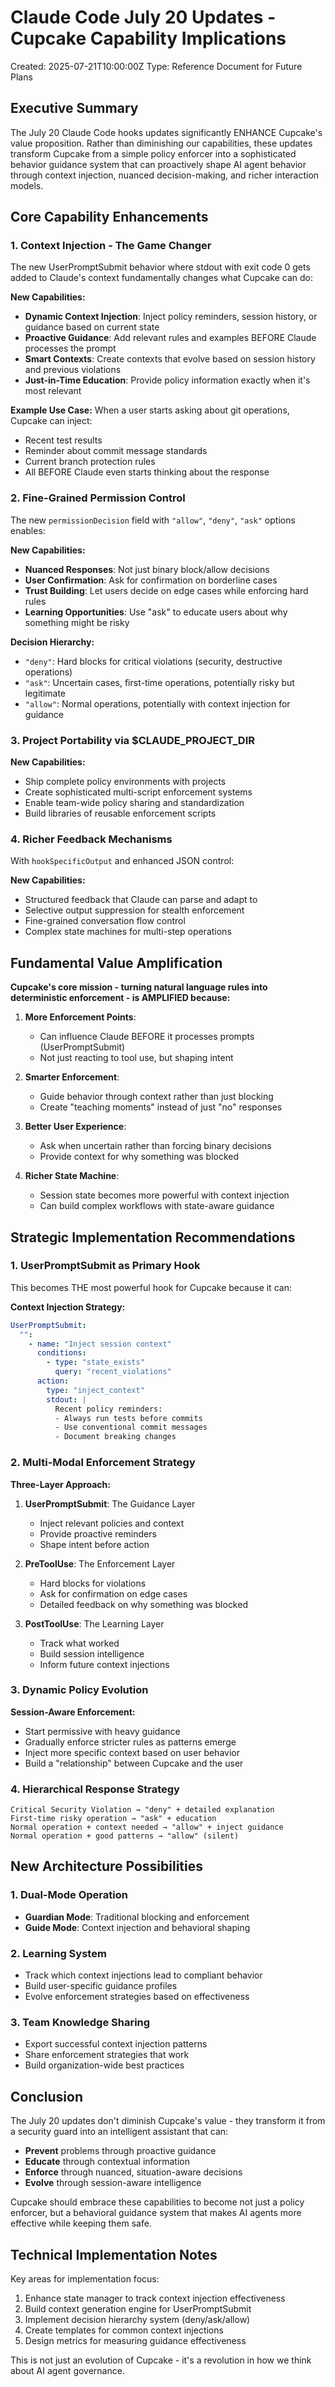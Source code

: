 # Claude Code July 20 Updates - Cupcake Capability Implications

Created: 2025-07-21T10:00:00Z
Type: Reference Document for Future Plans

## Executive Summary

The July 20 Claude Code hooks updates significantly ENHANCE Cupcake's value proposition. Rather than diminishing our capabilities, these updates transform Cupcake from a simple policy enforcer into a sophisticated behavior guidance system that can proactively shape AI agent behavior through context injection, nuanced decision-making, and richer interaction models.

## Core Capability Enhancements

### 1. Context Injection - The Game Changer

The new UserPromptSubmit behavior where stdout with exit code 0 gets added to Claude's context fundamentally changes what Cupcake can do:

**New Capabilities:**

- **Dynamic Context Injection**: Inject policy reminders, session history, or guidance based on current state
- **Proactive Guidance**: Add relevant rules and examples BEFORE Claude processes the prompt
- **Smart Contexts**: Create contexts that evolve based on session history and previous violations
- **Just-in-Time Education**: Provide policy information exactly when it's most relevant

**Example Use Case:**
When a user starts asking about git operations, Cupcake can inject:

- Recent test results
- Reminder about commit message standards
- Current branch protection rules
- All BEFORE Claude even starts thinking about the response

### 2. Fine-Grained Permission Control

The new `permissionDecision` field with `"allow"`, `"deny"`, `"ask"` options enables:

**New Capabilities:**

- **Nuanced Responses**: Not just binary block/allow decisions
- **User Confirmation**: Ask for confirmation on borderline cases
- **Trust Building**: Let users decide on edge cases while enforcing hard rules
- **Learning Opportunities**: Use "ask" to educate users about why something might be risky

**Decision Hierarchy:**

- `"deny"`: Hard blocks for critical violations (security, destructive operations)
- `"ask"`: Uncertain cases, first-time operations, potentially risky but legitimate
- `"allow"`: Normal operations, potentially with context injection for guidance

### 3. Project Portability via $CLAUDE_PROJECT_DIR

**New Capabilities:**

- Ship complete policy environments with projects
- Create sophisticated multi-script enforcement systems
- Enable team-wide policy sharing and standardization
- Build libraries of reusable enforcement scripts

### 4. Richer Feedback Mechanisms

With `hookSpecificOutput` and enhanced JSON control:

**New Capabilities:**

- Structured feedback that Claude can parse and adapt to
- Selective output suppression for stealth enforcement
- Fine-grained conversation flow control
- Complex state machines for multi-step operations

## Fundamental Value Amplification

**Cupcake's core mission - turning natural language rules into deterministic enforcement - is AMPLIFIED because:**

1. **More Enforcement Points**:

   - Can influence Claude BEFORE it processes prompts (UserPromptSubmit)
   - Not just reacting to tool use, but shaping intent

2. **Smarter Enforcement**:

   - Guide behavior through context rather than just blocking
   - Create "teaching moments" instead of just "no" responses

3. **Better User Experience**:

   - Ask when uncertain rather than forcing binary decisions
   - Provide context for why something was blocked

4. **Richer State Machine**:
   - Session state becomes more powerful with context injection
   - Can build complex workflows with state-aware guidance

## Strategic Implementation Recommendations

### 1. UserPromptSubmit as Primary Hook

This becomes THE most powerful hook for Cupcake because it can:

**Context Injection Strategy:**

```yaml
UserPromptSubmit:
  "":
    - name: "Inject session context"
      conditions:
        - type: "state_exists"
          query: "recent_violations"
      action:
        type: "inject_context"
        stdout: |
          Recent policy reminders:
          - Always run tests before commits
          - Use conventional commit messages
          - Document breaking changes
```

### 2. Multi-Modal Enforcement Strategy

**Three-Layer Approach:**

1. **UserPromptSubmit**: The Guidance Layer

   - Inject relevant policies and context
   - Provide proactive reminders
   - Shape intent before action

2. **PreToolUse**: The Enforcement Layer

   - Hard blocks for violations
   - Ask for confirmation on edge cases
   - Detailed feedback on why something was blocked

3. **PostToolUse**: The Learning Layer
   - Track what worked
   - Build session intelligence
   - Inform future context injections

### 3. Dynamic Policy Evolution

**Session-Aware Enforcement:**

- Start permissive with heavy guidance
- Gradually enforce stricter rules as patterns emerge
- Inject more specific context based on user behavior
- Build a "relationship" between Cupcake and the user

### 4. Hierarchical Response Strategy

```
Critical Security Violation → "deny" + detailed explanation
First-time risky operation → "ask" + education
Normal operation + context needed → "allow" + inject guidance
Normal operation + good patterns → "allow" (silent)
```

## New Architecture Possibilities

### 1. Dual-Mode Operation

- **Guardian Mode**: Traditional blocking and enforcement
- **Guide Mode**: Context injection and behavioral shaping

### 2. Learning System

- Track which context injections lead to compliant behavior
- Build user-specific guidance profiles
- Evolve enforcement strategies based on effectiveness

### 3. Team Knowledge Sharing

- Export successful context injection patterns
- Share enforcement strategies that work
- Build organization-wide best practices

## Conclusion

The July 20 updates don't diminish Cupcake's value - they transform it from a security guard into an intelligent assistant that can:

- **Prevent** problems through proactive guidance
- **Educate** through contextual information
- **Enforce** through nuanced, situation-aware decisions
- **Evolve** through session-aware intelligence

Cupcake should embrace these capabilities to become not just a policy enforcer, but a behavioral guidance system that makes AI agents more effective while keeping them safe.

## Technical Implementation Notes

Key areas for implementation focus:

1. Enhance state manager to track context injection effectiveness
2. Build context generation engine for UserPromptSubmit
3. Implement decision hierarchy system (deny/ask/allow)
4. Create templates for common context injections
5. Design metrics for measuring guidance effectiveness

This is not just an evolution of Cupcake - it's a revolution in how we think about AI agent governance.
